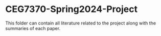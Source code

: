 # CEG7370-Spring2024-Project
This folder can contain all literature related to the project along with the summaries of each paper.
